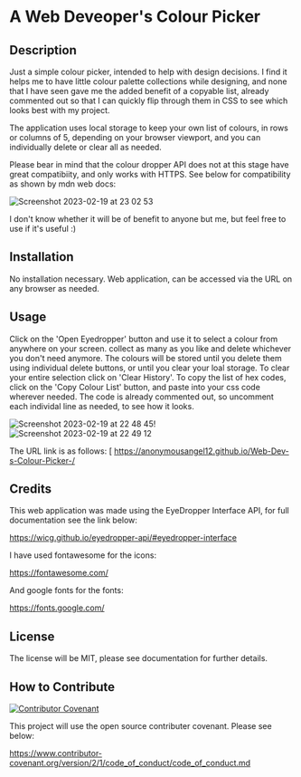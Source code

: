 # A Web Deveoper's Colour Picker

## Description

Just a simple colour picker, intended to help with design decisions. I find it helps me to have little colour palette collections while designing, and none that I have seen gave me the added benefit of a copyable list, already commented out so that I can quickly flip through them in CSS to see which looks best with my project. 

The application uses local storage to keep your own list of colours, in rows or columns of 5, depending on your browser viewport, and you can individually delete or clear all as needed. 

Please bear in mind that the colour dropper API does not at this stage have great compatibiity, and only works with HTTPS. See below for compatibility as shown by mdn web docs: 

![Screenshot 2023-02-19 at 23 02 53](https://user-images.githubusercontent.com/125834306/219980668-ee47c13b-c92d-4187-90fd-070069b64988.png)

I don't know whether it will be of benefit to anyone but me, but feel free to use if it's useful :)

## Installation

No installation necessary. Web application, can be accessed via the URL on any browser as needed.

## Usage

Click on the 'Open Eyedropper' button and use it to select a colour from anywhere on your screen. collect as many as you like and delete whichever you don't need anymore. The colours will be stored until you delete them using individual delete buttons, or until you clear your loal storage. To clear your entire selection click on 'Clear History'. To copy the list of hex codes, click on the 'Copy Colour List' button, and paste into your css code wherever needed. The code is already commented out, so uncomment each individal line as needed, to see how it looks.

![Screenshot 2023-02-19 at 22 48 45](https://user-images.githubusercontent.com/125834306/219980023-270a5d62-ac17-4c1e-9252-8df543ec1f87.png)!
![Screenshot 2023-02-19 at 22 49 12](https://user-images.githubusercontent.com/125834306/219980028-1315b0b0-9609-4146-936a-66a5cc7db44e.png)

The URL link is as follows: 
[
https://anonymousangel12.github.io/Web-Dev-s-Colour-Picker-/

## Credits

This web application was made using the EyeDropper Interface API, for full documentation see the link below:

https://wicg.github.io/eyedropper-api/#eyedropper-interface

I have used fontawesome for the icons: 

https://fontawesome.com/

And google fonts for the fonts: 

https://fonts.google.com/

## License

The license will be MIT, please see documentation for further details.


## How to Contribute

[![Contributor Covenant](https://img.shields.io/badge/Contributor%20Covenant-2.1-4baaaa.svg)](code_of_conduct.md)

This project will use the open source contributer covenant. Please see below: 

https://www.contributor-covenant.org/version/2/1/code_of_conduct/code_of_conduct.md





